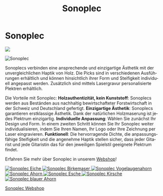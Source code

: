 ﻿---
lang: de
title: 'Sonoplec'
order: 4
---

<div class="full-width-kenburns">
<div class="wrap-bg-image">

# Sonoplec

![](/assets/images/arrow-d-white.svg)

</div>
<img srcset="/assets/images/sonoplec/sonoplec_overview-min.jpg"
     src="/assets/images/sonoplec/sonoplec_overview-min.jpg" alt="Sonoplec">
</div>

<div class="full-width-grey">
<div class="wrap -cols1">

Sonoplecs verbinden eine ansprechende und einzigartige Ästhetik mit der unvergleichlichen Haptik von Holz. Die Picks sind in verschiedenen Ausführungen erhältlich und können hinsichtlich ihrer Form und Steifigkeit individuell angepasst werden. Zusätzlich sind mittels Lasergravur personalisierte Plektren erhältlich.

Die Vorteile mit Sonoplec:
**Holzauthentizität, kein Kunststoff**: Sonoplecs werden aus Beständen aus nachhaltig bewirtschafteter Forstwirtschaft in der Schweiz und Deutschland gefertigt.
**Einzigartige Ästhetik**: Sonoplecs garantieren erstklassige Ästhetik. Dank der natürlichen Holzmaserung ist jedes Plektrum einzigartig.
**Individuelle Anpassung**: Wählen Sie zunächst Ihr Design und Form. In einem zweiten Schritt können Sie Ihr Sonoplec weiter individualisieren, indem Sie Ihren Namen, Ihr Logo oder Ihre Zeichnung per Laser eingravieren.
**Funktionell**: Die hervorragende Dichte, die anpassungsfähige Steifigkeit und die angenehme Haptik stellen sicher, dass jeder Gitarist und jede Gitaristin das für den jeweiligen Spielstil geeignete Plektrum findet.


Erfahren Sie mehr über Sonoplec in unserem [Webshop](https://www.sonoplec.ch/)!

</div>
</div>

<div class="full-width">
<div class="wrap">

<div class="picturegallery">
      <a href="/assets/images/sonoplec/sonoplec_oak-min.jpg">
          <img src="/assets/images/sonoplec/sonoplec_oak-min_10.jpg" alt="Sonoplec Eiche">
      </a>
      <a href="/assets/images/sonoplec/sonoplec_curlybirch-min.jpg">
          <img src="/assets/images/sonoplec/sonoplec_curlybirch-min_10.jpg" alt="Sonoplec Birkemaser">
      </a>
      <a href="/assets/images/sonoplec/sonoplec_vogelaugenahorn-min.jpg">
          <img src="/assets/images/sonoplec/sonoplec_vogelaugenahorn-min_10.jpg" alt="Sonoplec Vogelaugenahorn">
      </a>
      <a href="/assets/images/sonoplec/sonoplec_maple-min.jpg">
          <img src="/assets/images/sonoplec/sonoplec_maple-min_10.jpg" alt="Sonoplec Ahorn">
      </a>
      <a href="/assets/images/sonoplec/sonoplec_ash-min.jpg">
          <img src="/assets/images/sonoplec/sonoplec_ash-min_10.jpg" alt="Sonoplec Esche">
      </a>
      <a href="/assets/images/sonoplec/sonoplec_cherry-min.jpg">
          <img src="/assets/images/sonoplec/sonoplec_cherry-min_10.jpg" alt="Sonoplec Kirsche">
      </a>
      <a href="/assets/images/sonoplec/sonoplec_bluemaple-min.jpg">
          <img src="/assets/images/sonoplec/sonoplec_bluemaple-min_10.jpg" alt="Sonoplec blauer Ahorn">
      </a>
</div>

<a class="btn -red" href="https://www.sonoplec.ch/">Sonoplec Webshop</a>

</div>
</div>
